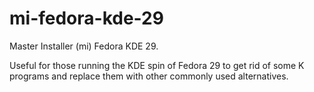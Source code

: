 # mi-fedora-kde-29
Master Installer (mi) Fedora KDE 29.

Useful for those running the KDE spin of Fedora 29 to get rid of some K programs and replace them with other commonly used alternatives.

